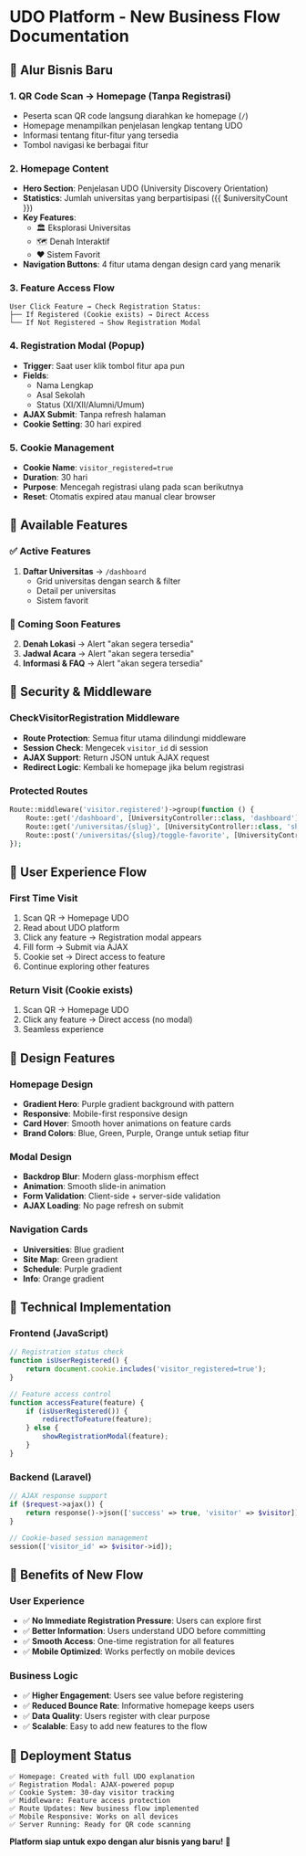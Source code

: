 # UDO Platform - New Business Flow Documentation

## 🚀 **Alur Bisnis Baru**

### **1. QR Code Scan → Homepage (Tanpa Registrasi)**
- Peserta scan QR code langsung diarahkan ke homepage (`/`)
- Homepage menampilkan penjelasan lengkap tentang UDO
- Informasi tentang fitur-fitur yang tersedia
- Tombol navigasi ke berbagai fitur

### **2. Homepage Content**
- **Hero Section**: Penjelasan UDO (University Discovery Orientation)
- **Statistics**: Jumlah universitas yang berpartisipasi ({{ $universityCount }})
- **Key Features**:
  - 🏛️ Eksplorasi Universitas
  - 🗺️ Denah Interaktif  
  - ❤️ Sistem Favorit
- **Navigation Buttons**: 4 fitur utama dengan design card yang menarik

### **3. Feature Access Flow**
```
User Click Feature → Check Registration Status:
├── If Registered (Cookie exists) → Direct Access
└── If Not Registered → Show Registration Modal
```

### **4. Registration Modal (Popup)**
- **Trigger**: Saat user klik tombol fitur apa pun
- **Fields**:
  - Nama Lengkap
  - Asal Sekolah
  - Status (XI/XII/Alumni/Umum)
- **AJAX Submit**: Tanpa refresh halaman
- **Cookie Setting**: 30 hari expired

### **5. Cookie Management**
- **Cookie Name**: `visitor_registered=true`
- **Duration**: 30 hari
- **Purpose**: Mencegah registrasi ulang pada scan berikutnya
- **Reset**: Otomatis expired atau manual clear browser

## 🎯 **Available Features**

### **✅ Active Features**
1. **Daftar Universitas** → `/dashboard`
   - Grid universitas dengan search & filter
   - Detail per universitas
   - Sistem favorit

### **🚧 Coming Soon Features**
2. **Denah Lokasi** → Alert "akan segera tersedia"
3. **Jadwal Acara** → Alert "akan segera tersedia" 
4. **Informasi & FAQ** → Alert "akan segera tersedia"

## 🔐 **Security & Middleware**

### **CheckVisitorRegistration Middleware**
- **Route Protection**: Semua fitur utama dilindungi middleware
- **Session Check**: Mengecek `visitor_id` di session
- **AJAX Support**: Return JSON untuk AJAX request
- **Redirect Logic**: Kembali ke homepage jika belum registrasi

### **Protected Routes**
```php
Route::middleware('visitor.registered')->group(function () {
    Route::get('/dashboard', [UniversityController::class, 'dashboard']);
    Route::get('/universitas/{slug}', [UniversityController::class, 'show']);
    Route::post('/universitas/{slug}/toggle-favorite', [UniversityController::class, 'toggleFavorite']);
});
```

## 📱 **User Experience Flow**

### **First Time Visit**
1. Scan QR → Homepage UDO
2. Read about UDO platform
3. Click any feature → Registration modal appears
4. Fill form → Submit via AJAX
5. Cookie set → Direct access to feature
6. Continue exploring other features

### **Return Visit (Cookie exists)**
1. Scan QR → Homepage UDO
2. Click any feature → Direct access (no modal)
3. Seamless experience

## 🎨 **Design Features**

### **Homepage Design**
- **Gradient Hero**: Purple gradient background with pattern
- **Responsive**: Mobile-first responsive design
- **Card Hover**: Smooth hover animations on feature cards
- **Brand Colors**: Blue, Green, Purple, Orange untuk setiap fitur

### **Modal Design**
- **Backdrop Blur**: Modern glass-morphism effect
- **Animation**: Smooth slide-in animation
- **Form Validation**: Client-side + server-side validation
- **AJAX Loading**: No page refresh on submit

### **Navigation Cards**
- **Universities**: Blue gradient
- **Site Map**: Green gradient
- **Schedule**: Purple gradient
- **Info**: Orange gradient

## 🔄 **Technical Implementation**

### **Frontend (JavaScript)**
```javascript
// Registration status check
function isUserRegistered() {
    return document.cookie.includes('visitor_registered=true');
}

// Feature access control
function accessFeature(feature) {
    if (isUserRegistered()) {
        redirectToFeature(feature);
    } else {
        showRegistrationModal(feature);
    }
}
```

### **Backend (Laravel)**
```php
// AJAX response support
if ($request->ajax()) {
    return response()->json(['success' => true, 'visitor' => $visitor]);
}

// Cookie-based session management
session(['visitor_id' => $visitor->id]);
```

## 🎯 **Benefits of New Flow**

### **User Experience**
- ✅ **No Immediate Registration Pressure**: Users can explore first
- ✅ **Better Information**: Users understand UDO before committing
- ✅ **Smooth Access**: One-time registration for all features
- ✅ **Mobile Optimized**: Works perfectly on mobile devices

### **Business Logic**
- ✅ **Higher Engagement**: Users see value before registering  
- ✅ **Reduced Bounce Rate**: Informative homepage keeps users
- ✅ **Data Quality**: Users register with clear purpose
- ✅ **Scalable**: Easy to add new features to the flow

## 🚀 **Deployment Status**

```
✅ Homepage: Created with full UDO explanation
✅ Registration Modal: AJAX-powered popup
✅ Cookie System: 30-day visitor tracking
✅ Middleware: Feature access protection
✅ Route Updates: New business flow implemented
✅ Mobile Responsive: Works on all devices
✅ Server Running: Ready for QR code scanning
```

**Platform siap untuk expo dengan alur bisnis yang baru!** 🎉
